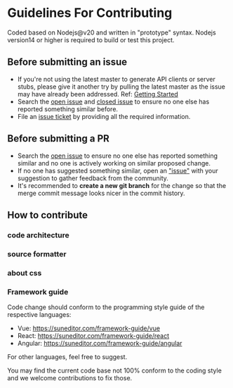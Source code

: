 # Guidelines For Contributing

Coded based on Nodejs@v20 and written in "prototype" syntax.
Nodejs version14 or higher is required to build or test this project.

## Before submitting an issue

-   If you're not using the latest master to generate API clients or server stubs, please give it another try by pulling the latest master as the issue may have already been addressed. Ref: [Getting Started]()
-   Search the [open issue](https://github.com/jihong88/suneditor/issues) and [closed issue](https://github.com/jihong88/suneditor/issues?q=is%3Aissue+is%3Aclosed) to ensure no one else has reported something similar before.
-   File an [issue ticket](https://github.com/jihong88/suneditor/issues/new) by providing all the required information.

## Before submitting a PR

-   Search the [open issue](https://github.com/swagger-api/swagger-codegen/issues) to ensure no one else has reported something similar and no one is actively working on similar proposed change.
-   If no one has suggested something similar, open an ["issue"](https://github.com/swagger-api/swagger-codegen/issues) with your suggestion to gather feedback from the community.
-   It's recommended to **create a new git branch** for the change so that the merge commit message looks nicer in the commit history.

## How to contribute

### code architecture

### source formatter

### about css

### Framework guide

Code change should conform to the programming style guide of the respective languages:

-   Vue: https://suneditor.com/framework-guide/vue
-   React: https://suneditor.com/framework-guide/react
-   Angular: https://suneditor.com/framework-guide/angular

For other languages, feel free to suggest.

You may find the current code base not 100% conform to the coding style and we welcome contributions to fix those.
